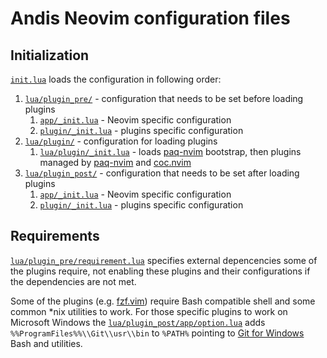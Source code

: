# Andis Neovim configuration files

## Initialization

[`init.lua`](init.lua) loads the configuration in following order:
1. [`lua/plugin_pre/`](lua/plugin_pre/) - configuration that needs to be set before loading plugins
   1. [`app/_init.lua`](lua/plugin_pre/app/_init.lua) - Neovim specific configuration
   1. [`plugin/_init.lua`](lua/plugin_pre/plugin/_init.lua) - plugins specific configuration
1. [`lua/plugin/`](lua/plugin/) - configuration for loading plugins
   1. [`lua/plugin/_init.lua`](lua/plugin/_init.lua) - loads [paq-nvim](https://github.com/savq/paq-nvim) bootstrap, then plugins managed by [paq-nvim](https://github.com/savq/paq-nvim) and [coc.nvim](https://github.com/neoclide/coc.nvim)
1. [`lua/plugin_post/`](lua/plugin_post/) - configuration that needs to be set after loading plugins
   1. [`app/_init.lua`](lua/plugin_post/app/_init.lua) - Neovim specific configuration
   1. [`plugin/_init.lua`](lua/plugin_post/plugin/_init.lua) - plugins specific configuration

## Requirements

[`lua/plugin_pre/requirement.lua`](lua/plugin_pre/requirement.lua) specifies external depencencies some of the plugins require, not enabling these plugins and their configurations if the dependencies are not met.

Some of the plugins (e.g. [fzf.vim](https://github.com/junegunn/fzf.vim)) require Bash compatible shell and some common *nix utilities to work. For those specific plugins to work on Microsoft Windows the [`lua/plugin_post/app/option.lua`](lua/plugin_post/app/option.lua) adds `%%ProgramFiles%%\\Git\\usr\\bin` to `%PATH%` pointing to [Git for Windows](https://gitforwindows.org/) Bash and utilities.
